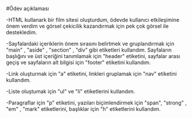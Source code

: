 #Ödev açıklaması

-HTML kullanark bir film sitesi oluşturdum, ödevde kullanıcı etkileşimine önem verdim ve görsel çekicilik kazandırmak için pek çok görsel ile destekledim.


-Sayfalardaki içeriklerin önem sırasını belirtmek ve gruplandırmak için "main" , "aside" , "section" , "div" gibi etiketleri kullandım. Sayfaların başlığını ve üst içeriğini tanımlamak için "header" etiketini, sayfalar arası geçiş ve sayfaların alt bilgisi için "footer" etiketini kullandım.


-Link oluşturmak için "a" etiketini, linkleri gruplamak için "nav" etiketini kullandım.


-Liste oluştumak için "ul" ve "li" etiketlerini kullandım.


-Paragraflar için "p" etiketini, yazıları biçimlendirmek için "span", "strong" , "em" , "mark" etiketlerini, başlıklar için "h" etiketlerini kullandım.

